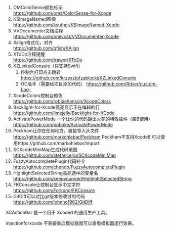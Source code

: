 1. OMColorSense颜色标示  
    https://github.com/omz/ColorSense-for-Xcode
2. KSImageNamed图像  
    https://github.com/ksuther/KSImageNamed-Xcode
3. VVDocumenter文档注释  
    https://github.com/onevcat/VVDocumenter-Xcode
4. Xalign格式化，对齐  
    https://github.com/qfish/XAlign
5. XToDo注释提醒  
    https://github.com/trawor/XToDo
6. KZLinkedConsole（只支持Swift）
    1. 控制台打印点击跳转  
      https://github.com/krzysztofzablocki/KZLinkedConsole
    2. OC版本（需要给项目添加代码）
      https://github.com/Rdxer/custom-Log-  
7. XcodeColors控制台颜色  
    https://github.com/robbiehanson/XcodeColors
8. Backlight-for-Xcode高亮显示正在编辑的行   
    https://github.com/limejelly/Backlight-for-XCode
9. ActivatePowerMode 一个让你的代码蹦出火花的特效插件（装B使用）   
    https://github.com/poboke/ActivatePowerMode
10. Peckham让你在任何地方，直接导入头文件  
    https://github.com/markohlebar/Peckham
    Peckham不支持Xcode8,可以使用https://github.com/markohlebar/Import
11. SCXcodeMiniMap生成代码地图  
    https://github.com/stefanceriu/SCXcodeMiniMap
12. FuzzyAutocompletePlugin代码补全  
    https://github.com/chendo/FuzzyAutocompletePlugin
13. HighlightSelectedString高亮选中的变量名  
    https://github.com/keepyounger/HighlightSelectedString
14. FKConsole让控制台显示中文字符  
    https://github.com/Forkong/FKConsole
15. GitDiff可以对比git版本修改过的代码  
    https://github.com/johnno1962/GitDiff


XCActionBar 是一个用于 Xcoded 的通用生产工具。

injectionforxcode 不需要重启模拟器就可以查看模拟器运行效果。